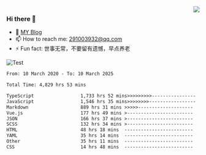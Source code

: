 <img align='right' src='https://github-readme-stats.vercel.app/api?username=niaogege&show_icons=true&theme=radical'/>

### Hi there 👋

- 🌱 [MY Blog](https://bythewayer.com/)
- 📫 How to reach me: 291003932@qq.com
- ⚡ Fun fact:  世事无常，不要留有遗憾，早点养老

![Test](https://github-readme-stats.vercel.app/api/top-langs/?username=niaogege&layout=compact)

<!--START_SECTION:waka-->

```txt
From: 10 March 2020 - To: 10 March 2025

Total Time: 4,829 hrs 53 mins

TypeScript                 1,733 hrs 52 mins>>>>>>>>>----------------   35.90 %
JavaScript                 1,546 hrs 35 mins>>>>>>>>-----------------   32.02 %
Markdown                   889 hrs 31 mins >>>>>--------------------   18.42 %
Vue.js                     177 hrs 49 mins >------------------------   03.68 %
JSON                       166 hrs 37 mins >------------------------   03.45 %
SCSS                       132 hrs 34 mins >------------------------   02.75 %
HTML                       48 hrs 18 mins  -------------------------   01.00 %
YAML                       35 hrs 14 mins  -------------------------   00.73 %
Other                      35 hrs 11 mins  -------------------------   00.73 %
CSS                        14 hrs 48 mins  -------------------------   00.31 %
```

<!--END_SECTION:waka-->
